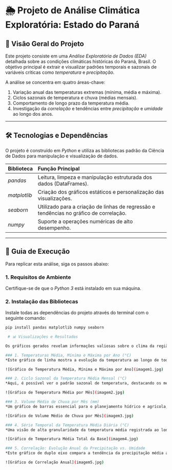 # 🌦️ Projeto de Análise Climática Exploratória: Estado do Paraná

## 🎯 Visão Geral do Projeto

Este projeto consiste em uma *Análise Exploratória de Dados (EDA)* detalhada sobre as condições climáticas históricas do Paraná, Brasil. O objetivo principal é extrair e visualizar padrões temporais e sazonais de variáveis críticas como *temperatura* e *precipitação*.

A análise se concentra em quatro áreas-chave:
1.  Variação anual das temperaturas extremas (mínima, média e máxima).
2.  Ciclos sazonais de temperatura e chuva (médias mensais).
3.  Comportamento de longo prazo da temperatura média.
4.  Investigação da *correlação* e tendências entre *precipitação* e *umidade* ao longo dos anos.

---

## 🛠️ Tecnologias e Dependências

O projeto é construído em *Python* e utiliza as bibliotecas padrão da Ciência de Dados para manipulação e visualização de dados.

| Biblioteca | Função Principal |
| :--- | :--- |
| *pandas* | Leitura, limpeza e manipulação estruturada dos dados (DataFrames). |
| *matplotlib* | Criação dos gráficos estáticos e personalização das visualizações. |
| *seaborn* | Utilizado para a criação de linhas de regressão e tendências no gráfico de correlação. |
| *numpy* | Suporte a operações numéricas de alto desempenho. |

---

## 🚀 Guia de Execução

Para replicar esta análise, siga os passos abaixo:

### 1. Requisitos de Ambiente

Certifique-se de que o *Python 3* está instalado em sua máquina.

### 2. Instalação das Bibliotecas

Instale todas as dependências do projeto através do terminal com o seguinte comando:

```bash
pip install pandas matplotlib numpy seaborn

 # 📊 Visualizações e Resultados

Os gráficos gerados revelam informações valiosas sobre o clima da região analisada.

### 1. Temperaturas Média, Mínima e Máxima por Ano (°C)
*Este gráfico de linha mostra a evolução da temperatura ao longo de todos os anos disponíveis na base, permitindo identificar tendências de longo prazo ou anomalias.*

![Gráfico de Temperatura Média, Mínima e Máxima por Ano](imagem1.jpg)

### 2. Ciclo Sazonal da Temperatura Média Mensal (°C)
*Aqui, é possível ver o padrão sazonal de temperatura, destacando os meses mais quentes (Verão) e mais frios (Inverno) ao calcular a média de todos os anos para cada mês.*

![Gráfico de Temperatura Média por Mês](imagem2.jpg)

### 3. Volume Médio de Chuva por Mês (mm)
*Um gráfico de barras essencial para o planejamento hídrico e agrícola, exibindo o volume médio de precipitação por mês e identificando o período de maior e menor incidência de chuvas.*

![Gráfico de Volume Médio de Chuva por Mês](imagem3.jpg)

### 4. Série Temporal da Temperatura Média Diária (°C)
*Uma visão de alta granularidade da temperatura média registrada ao longo de toda a série histórica, útil para observar a variação e volatilidade diária.*

![Gráfico de Temperatura Média Total da Base](imagem4.jpg)

### 5. Correlação: Evolução Anual da Precipitação vs. Umidade
*Este gráfico de duplo eixo compara a tendência da precipitação média anual com a umidade média anual, oferecendo um insight visual sobre a relação entre estas duas variáveis.*

![Gráfico de Correlação Anual](imagem5.jpg)

